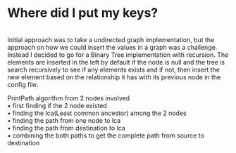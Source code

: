 <h1>Where did I put my keys?</h1> <br/>
 Initial approach was to take a undirected graph implementation, but the approach on how we could insert the values in a graph was a challenge.
 Instead I decided to go for a Binary Tree implementation with recursion. The elements are inserted in the left by default if the node is null and the tree is search recursively to see if any elements exists and if not, then insert the new element based on the relationship it has with its previous node in the config file.
 
PrintPath algorithm from 2 nodes involved <br/>
•	first finding if the 2 node existed <br/>
•	finding the lca(Least common ancestor) among the 2 nodes <br/>
•	finding the path from one node to lca <br/>
•	finding the path from destination to lca<br/>
•	combining the both paths to get the complete path from source to destination
